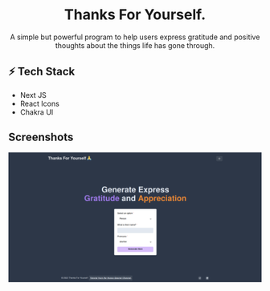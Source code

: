 <div align="center">
  <h1 href="https://thanks-for-yourself.vercel.app/">Thanks For Yourself.</h1>
  <p>A simple but powerful program to help users express gratitude and positive thoughts about the things life has gone through.</p>
</div>

## ⚡ Tech Stack

- Next JS
- React Icons
- Chakra UI

## Screenshots

![Screenshot 1](/public/Screenshoot-1.png)
